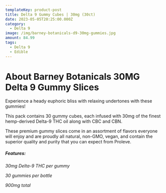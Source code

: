 ```yaml
---
templateKey: product-post
title: Delta 9 Gummy Cubes | 30mg (30ct)
date: 2023-05-05T20:25:00.000Z
category:
  - Delta 9
image: /img/barney-botanicals-d9-30mg-gummies.jpg
amount: 84.99
tags:
  - Delta 9
  - Edible
---
```

# **About Barney Botanicals 30MG Delta 9 Gummy Slices**

Experience a heady euphoric bliss with relaxing undertones with these gummies!

This pack contains 30 gummy cubes, each infused with 30mg of the finest hemp-derived Delta-9 THC oil along with CBC and CBN. 

These premium gummy slices come in an assortment of flavors everyone will enjoy and are proudly all natural, non-GMO, vegan, and contain the superior quality and purity that you can expect from Proleve.

##### **Features:**

*30mg Delta-9 THC per gummy*

*30 gummies per bottle*

*900mg total*